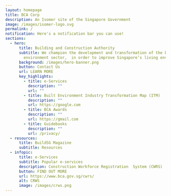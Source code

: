 ```yaml
---
layout: homepage
title: BCA Corp
description: An Isomer site of the Singapore Government
image: /images/isomer-logo.svg
permalink: /
notification: Here's a notification bar you can use!
sections:
  - hero:
      title: Building and Construction Authority
      subtitle: We champion the development and transformation of the built
        environment sector,  in order to improve Singapore’s living environment
      background: /images/hero-banner.png
      button: Contact Us
      url: LEARN MORE
      key_highlights:
        - title: e-Services
          description: ""
          url: ""
        - title: Built Environment Industry Transformation Map (ITM)
          description: ""
          url: https://google.com
        - title: BCA Awards
          description: ""
          url: https://gmail.com
        - title: Guidebooks
          description: ""
          url: /privacy/
  - resources:
      title: BuildSG Magazine
      subtitle: Resources
  - infopic:
      title: e-Services
      subtitle: Popular e-services
      description: Construction Workforce Registration  System (CWRS)
      button: FIND OUT MORE
      url: https://www.bca.gov.sg/cwrs/
      alt: CRWS
      image: /images/crws.png
---
```

